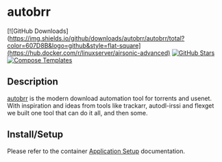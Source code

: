 # autobrr

[![GitHub Downloads](https://img.shields.io/github/downloads/autobrr/autobrr/total?color=607D8B&logo=github&style=flat-square](https://hub.docker.com/r/linuxserver/airsonic-advanced)
[![GitHub Stars](https://img.shields.io/github/stars/autobrr/autobrr?style=flat-square&color=607D8B&label=github%20stars&logo=github)](https://github.com/autobrr/autobrr)
[![Compose Templates](https://img.shields.io/static/v1?style=flat-square&color=607D8B&label=compose&message=templates)](https://github.com/GhostWriters/DockSTARTer/tree/master/compose/.apps/autobrr)

## Description

[autobrr](https://github.com/autobrr/autobrr) is the modern download automation tool for torrents and usenet. With inspiration and ideas from tools like trackarr, autodl-irssi and flexget we built one tool that can do it all, and then some.

## Install/Setup

Please refer to the container [Application Setup](https://autobrr.com/installation/docker) documentation.
